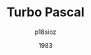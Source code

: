 ---
author: p18sioz
image_url: /images/turbo-pascal.png
date: 1983
title: Turbo Pascal 
caption: Ένα περιβάλλον ανάπτυξης λογισμικού που περιλαμβάνει μεταγλωτιστή και ολοκληρωμένο περιβάλλον ανάπτυξης για συγγραφή Pascal.
license_url: "https://upload.wikimedia.org/wikipedia/commons/d/db/Turbo_Pascal_0.gif" 
license_text: Wikimedia
categories:
  - Εργαλεία
  - IDE
  - Programming enviroment
  - Επεξεργαστής Κειμένου
tags: 
  - IDE
  - Programming enviroment
  - Turbo Pascal
---